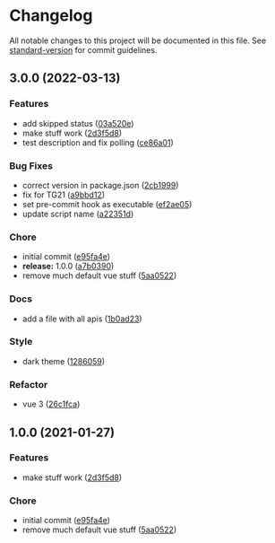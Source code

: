 # Changelog

All notable changes to this project will be documented in this file. See [standard-version](https://github.com/conventional-changelog/standard-version) for commit guidelines.

## 3.0.0 (2022-03-13)


### Features

* add skipped status ([03a520e](https://github.com/theS1LV3R/tg-statuspage-v2/commit/03a520eeaaffe4e862e99cf96b62cc723a71274a))
* make stuff work ([2d3f5d8](https://github.com/theS1LV3R/tg-statuspage-v2/commit/2d3f5d8d7ee4ab5acae00d7aed2ff821afc5ff9a))
* test description and fix polling ([ce86a01](https://github.com/theS1LV3R/tg-statuspage-v2/commit/ce86a014348deb3db8dbbb60133aa8083c7ee3b6))


### Bug Fixes

* correct version in package.json ([2cb1999](https://github.com/theS1LV3R/tg-statuspage-v2/commit/2cb199906b4dd699ffd2de510c7228b426933ad5))
* fix for TG21 ([a9bbd12](https://github.com/theS1LV3R/tg-statuspage-v2/commit/a9bbd12bb28c98021b073b6d248568ae9a8f893c))
* set pre-commit hook as executable ([ef2ae05](https://github.com/theS1LV3R/tg-statuspage-v2/commit/ef2ae05c8572e02c69117f3f5f0023b5b934c822))
* update script name ([a22351d](https://github.com/theS1LV3R/tg-statuspage-v2/commit/a22351d19edd0a6ed3b4dfcdacf8548a701ebe69))


### Chore

* initial commit ([e95fa4e](https://github.com/theS1LV3R/tg-statuspage-v2/commit/e95fa4ea540dbfdad027d5792f9db197c834a17e))
* **release:** 1.0.0 ([a7b0390](https://github.com/theS1LV3R/tg-statuspage-v2/commit/a7b039082399148de1a6126d1910e0b034c0a408))
* remove much default vue stuff ([5aa0522](https://github.com/theS1LV3R/tg-statuspage-v2/commit/5aa0522eec17f2bc2b0731251eace30c4f34fa3e))


### Docs

* add a file with all apis ([1b0ad23](https://github.com/theS1LV3R/tg-statuspage-v2/commit/1b0ad23dee00cde0113c8e7ff1f4f83dc39ed4cd))


### Style

* dark theme ([1286059](https://github.com/theS1LV3R/tg-statuspage-v2/commit/12860599ca17ee2591ab4155995cb2dcd5747a80))


### Refactor

* vue 3 ([26c1fca](https://github.com/theS1LV3R/tg-statuspage-v2/commit/26c1fca6a097478f088dfd0a3fa616ec6bb09853))

## 1.0.0 (2021-01-27)


### Features

* make stuff work ([2d3f5d8](https://github.com/theS1LV3R/typescript-template/commit/2d3f5d8d7ee4ab5acae00d7aed2ff821afc5ff9a))


### Chore

* initial commit ([e95fa4e](https://github.com/theS1LV3R/typescript-template/commit/e95fa4ea540dbfdad027d5792f9db197c834a17e))
* remove much default vue stuff ([5aa0522](https://github.com/theS1LV3R/typescript-template/commit/5aa0522eec17f2bc2b0731251eace30c4f34fa3e))

